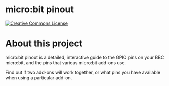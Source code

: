 # micro:bit pinout

<a rel="license" href="http://creativecommons.org/licenses/by-nc-sa/4.0/"><img alt="Creative Commons License" style="border-width:0" src="https://i.creativecommons.org/l/by-nc-sa/4.0/88x31.png" /></a>

# About this project

micro:bit pinout is a detailed, interactive guide to the GPIO pins on your BBC micro:bit, and the pins that various micro:bit add-ons use.

Find out if two add-ons will work together, or what pins you have available when using a particular add-on.